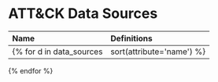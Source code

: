 # ATT&CK Data Sources

|Name|Definitions|
| :---| :---|
{% for d in data_sources|sort(attribute='name') %} |{{d['name']}}|{{d['definition']}}|
{% endfor %}